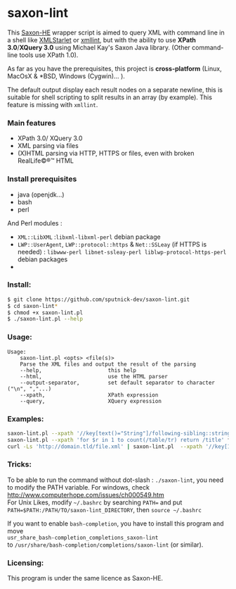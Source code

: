 # saxon-lint
This [Saxon-HE](http://sourceforge.net/projects/saxon) wrapper script is aimed to query XML with command line in a shell like [XMLStarlet](http://xmlstar.sourceforge.net/) or [xmllint](http://xmlsoft.org/xmllint.html), but with the ability to use **XPath 3.0**/**XQuery 3.0** using Michael Kay's Saxon Java library. (Other command-line tools use XPath 1.0).

As far as you have the prerequisites, this project is **cross-platform** (Linux, MacOsX & *BSD, Windows (Cygwin)... ).

The default output display each result nodes on a separate newline, this is suitable for shell scripting to split results in an array (by example). This feature is missing with `xmllint`.

### Main features

 - XPath 3.0/ XQuery 3.0
 - XML parsing via files
 - (X)HTML parsing via HTTP, HTTPS or files, even with broken RealLife©®™ HTML

### Install prerequisites
 - java (openjdk...)
 - bash
 - perl

And Perl modules :

  - `XML::LibXML` :`libxml-libxml-perl` debian package
  - `LWP::UserAgent`, `LWP::protocol::https` & `Net::SSLeay` (if HTTPS is needed) : `libwww-perl libnet-ssleay-perl liblwp-protocol-https-perl` debian packages
  - 

### Install:

```sh
$ git clone https://github.com/sputnick-dev/saxon-lint.git
$ cd saxon-lint*
$ chmod +x saxon-lint.pl
$ ./saxon-lint.pl --help
```

### Usage:

```
Usage:
    saxon-lint.pl <opts> <file(s)>
    Parse the XML files and output the result of the parsing
    --help,                     this help
    --html,                     use the HTML parser
    --output-separator,         set default separator to character ("\n", ","...)
    --xpath,                    XPath expression
    --query,                    XQuery expression

```

### Examples:

```sh
saxon-lint.pl --xpath '//key[text()="String"]/following-sibling::string[1]' file.xml
saxon-lint.pl --xpath 'for $r in 1 to count(/table/tr) return /title' file.xml
curl -Ls 'http://domain.tld/file.xml' | saxon-lint.pl  --xpath '//key[1]' -
```

### Tricks:
To be able to run the command without dot-slash : `./saxon-lint`, you need to modify the PATH variable. For windows, check http://www.computerhope.com/issues/ch000549.htm    
For Unix Likes, modify `~/.bashrc` by searching `PATH=` and put `PATH=$PATH:/PATH/TO/saxon-lint_DIRECTORY`, then `source ~/.bashrc`

If you want to enable `bash-completion`, you have to install this program and move    
`usr_share_bash-completion_completions_saxon-lint`    
to `/usr/share/bash-completion/completions/saxon-lint` (or similar).

### Licensing:

This program is under the same licence as Saxon-HE.
